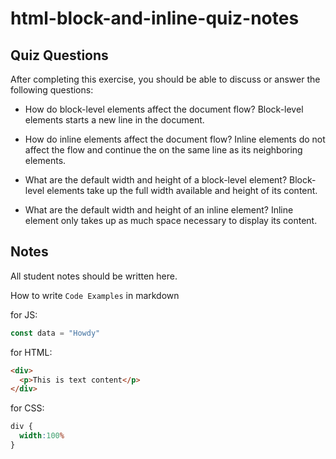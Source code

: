 # html-block-and-inline-quiz-notes

## Quiz Questions

After completing this exercise, you should be able to discuss or answer the following questions:

- How do block-level elements affect the document flow?
Block-level elements starts a new line in the document.

- How do inline elements affect the document flow?
Inline elements do not affect the flow and continue the on the same line as its neighboring elements.

- What are the default width and height of a block-level element?
Block-level elements take up the full width available and height of its content.

- What are the default width and height of an inline element?
Inline element only takes up as much space necessary to display its content.

## Notes

All student notes should be written here.


How to write `Code Examples` in markdown

for JS:
```javascript
const data = "Howdy"
```

for HTML:
```html
<div>
  <p>This is text content</p>
</div>
```

for CSS:
```css
div {
  width:100%
}
```
